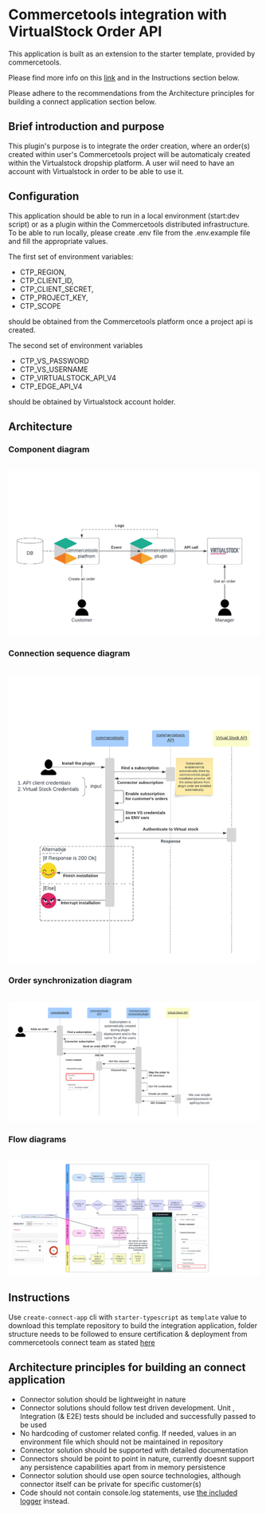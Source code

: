 # Commercetools integration with VirtualStock Order API

This application is built as an extension to the starter template, provided by commercetools.

Please find more info on this [link](https://marketplace.commercetools.com/) and in the Instructions section below.

Please adhere to the recommendations from the Architecture principles for building a connect application section below.

## Brief introduction and purpose

This plugin's purpose is to integrate the order creation, where an order(s) created within user's Commercetools project will be automaticaly created within the Virtualstock dropship platform.
A user wiil need to have an account with Virtualstock in order to be able to use it.

## Configuration

This application should be able to run in a local environment (start:dev script) or as a plugin within the Commercetools distributed infrastructure.
To be able to run locally, please create .env file from the .env.example file and fill the appropriate values.

The first set of environment variables:

- CTP_REGION,
- CTP_CLIENT_ID,
- CTP_CLIENT_SECRET,
- CTP_PROJECT_KEY,
- CTP_SCOPE

should be obtained from the Commercetools platform once a project api is created.

The second set of environment variables

- CTP_VS_PASSWORD
- CTP_VS_USERNAME
- CTP_VIRTUALSTOCK_API_V4
- CTP_EDGE_API_V4

should be obtained by Virtualstock account holder.

## Architecture

### Component diagram

<br>![components.png](event/resources/components.png)

### Connection sequence diagram

<br>![connection_sequnce.png](event/resources/connection_sequence.png)

### Order synchronization diagram

<br>![orders_sequence.png](event/resources/orders_sequence.png)

### Flow diagrams

<br>![flows.png](event/resources/flows.png)

## Instructions

Use `create-connect-app` cli with `starter-typescript` as `template` value to download this template repository to build the integration application, folder structure needs to be followed to ensure certification & deployment from commercetools connect team as stated [here](https://github.com/commercetools/connect-application-kit#readme)

## Architecture principles for building an connect application

- Connector solution should be lightweight in nature
- Connector solutions should follow test driven development. Unit , Integration (& E2E) tests should be included and successfully passed to be used
- No hardcoding of customer related config. If needed, values in an environment file which should not be maintained in repository
- Connector solution should be supported with detailed documentation
- Connectors should be point to point in nature, currently doesnt support any persistence capabilities apart from in memory persistence
- Connector solution should use open source technologies, although connector itself can be private for specific customer(s)
- Code should not contain console.log statements, use [the included logger](https://github.com/commercetools/merchant-center-application-kit/tree/main/packages-backend/loggers#readme) instead.
